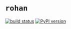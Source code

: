 # `rohan`

[![build status](
  http://img.shields.io/travis/rraadd88/rohan/master.svg?style=flat)](
 https://travis-ci.org/rraadd88/rohan) [![PyPI version](https://badge.fury.io/py/rohan.svg)](https://pypi.python.org/pypi/rohan)

<!--
pandoc --from=markdown --to=rst --output=README.rst R
EADME.md
-->

